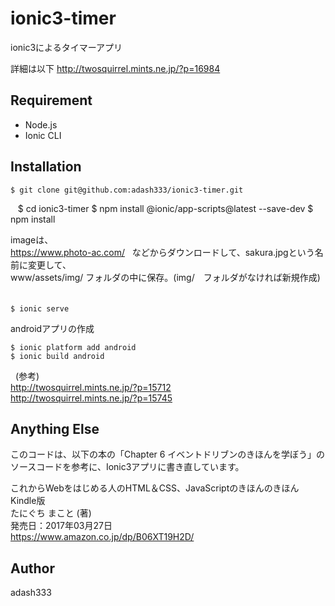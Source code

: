 # ionic3-timer

ionic3によるタイマーアプリ

詳細は以下
http://twosquirrel.mints.ne.jp/?p=16984

## Requirement

- Node.js
- Ionic CLI

## Installation

    $ git clone git@github.com:adash333/ionic3-timer.git
    $ cd ionic3-timer
    $ npm install @ionic/app-scripts@latest --save-dev
    $ npm install

imageは、  
https://www.photo-ac.com/  
などからダウンロードして、sakura.jpgという名前に変更して、  
www/assets/img/ フォルダの中に保存。(img/　フォルダがなければ新規作成) 　　

    $ ionic serve

androidアプリの作成

    $ ionic platform add android
    $ ionic build android
  
(参考)  
http://twosquirrel.mints.ne.jp/?p=15712  
http://twosquirrel.mints.ne.jp/?p=15745  

## Anything Else

このコードは、以下の本の「Chapter 6 イベントドリブンのきほんを学ぼう」のソースコードを参考に、Ionic3アプリに書き直しています。

これからWebをはじめる人のHTML＆CSS、JavaScriptのきほんのきほん Kindle版  
たにぐち まこと (著)  
発売日：2017年03月27日  
https://www.amazon.co.jp/dp/B06XT19H2D/

## Author

adash333
